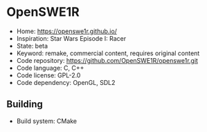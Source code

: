 # OpenSWE1R

- Home: https://openswe1r.github.io/
- Inspiration: Star Wars Episode I: Racer
- State: beta
- Keyword: remake, commercial content, requires original content
- Code repository: https://github.com/OpenSWE1R/openswe1r.git
- Code language: C, C++
- Code license: GPL-2.0
- Code dependency: OpenGL, SDL2

## Building

- Build system: CMake
